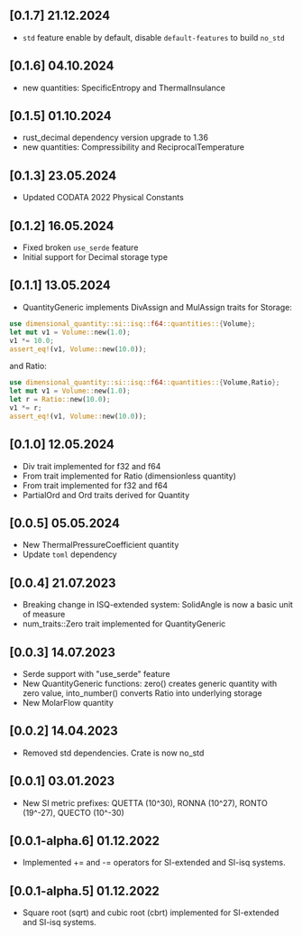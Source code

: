 ## [0.1.7] 21.12.2024
- ```std``` feature enable by default, disable ```default-features``` to build ```no_std``` 
## [0.1.6] 04.10.2024
- new quantities: SpecificEntropy and ThermalInsulance

## [0.1.5] 01.10.2024
- rust_decimal dependency version upgrade to 1.36
- new quantities: Compressibility and ReciprocalTemperature 
## [0.1.3] 23.05.2024
- Updated CODATA 2022 Physical Constants
## [0.1.2] 16.05.2024
- Fixed broken ```use_serde``` feature
- Initial support for Decimal storage type 
## [0.1.1] 13.05.2024
- QuantityGeneric implements DivAssign and MulAssign traits for Storage:
```rust
use dimensional_quantity::si::isq::f64::quantities::{Volume};
let mut v1 = Volume::new(1.0);
v1 *= 10.0;
assert_eq!(v1, Volume::new(10.0));
```
and Ratio:

```rust
use dimensional_quantity::si::isq::f64::quantities::{Volume,Ratio};
let mut v1 = Volume::new(1.0);
let r = Ratio::new(10.0);
v1 *= r;
assert_eq!(v1, Volume::new(10.0));
```
## [0.1.0] 12.05.2024
- Div<Quantity> trait implemented for f32 and f64
- From<Num> trait implemented for Ratio (dimensionless quantity)
- From<Ratio> trait implemented for f32 and f64
- PartialOrd and Ord traits derived for Quantity

## [0.0.5] 05.05.2024
- New ThermalPressureCoefficient quantity
- Update `toml` dependency
## [0.0.4] 21.07.2023
- Breaking change in ISQ-extended system: SolidAngle is now a basic unit of measure
- num_traits::Zero trait implemented for QuantityGeneric

## [0.0.3] 14.07.2023
- Serde support with "use_serde" feature
- New QuantityGeneric functions: zero() creates generic quantity with zero value, into_number() converts Ratio into underlying storage
- New MolarFlow quantity

## [0.0.2] 14.04.2023
- Removed std dependencies. Crate is now no_std


## [0.0.1] 03.01.2023
- New SI metric prefixes: QUETTA (10^30), RONNA (10^27), RONTO (19^-27), QUECTO (10^-30)

## [0.0.1-alpha.6] 01.12.2022
- Implemented += and -= operators for SI-extended and SI-isq systems.

## [0.0.1-alpha.5] 01.12.2022
- Square root (sqrt) and cubic root (cbrt) implemented for SI-extended and SI-isq systems.
